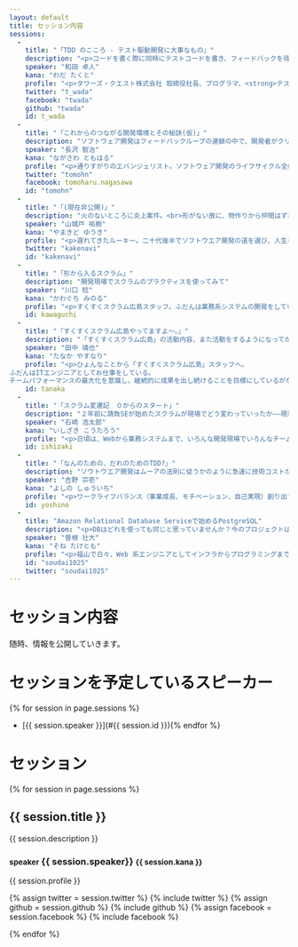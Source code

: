 ```yaml
---
layout: default
title: セッション内容
sessions:
  -
    title: "「TDD のこころ - テスト駆動開発に大事なもの」"
    description: "<p>コードを書く際に同時にテストコードを書き、フィードバックを得ながら開発を行う「テスト駆動開発(TDD)」が開発者のための重要なプラクティスと認識されるようになって久しいですが、<strong>まだまだ実践する技術者は少数派であり、初心者が入門するには壁があるのも事実</strong>です。本講演では TDD を始めてみたい、もしくは、始めてみたが迷っているエンジニアに向けて、<strong>テスト駆動開発にとって大事な「こころ」について</strong>の講演を行い、続いて <strong>TDD の事例紹介や導入時の心得、応用について</strong>も触れたいと思います。</p>"
    speaker: "和田 卓人"
    kana: "わだ たくと"
    profile: "<p>タワーズ・クエスト株式会社 取締役社長、プログラマ、<strong>テスト駆動開発者</strong>。学生時代にソフトウェア工学を学び、オブジェクト指向分析/設計に傾倒する。その後様々な縁に導かれソフトウェアパターンやXP（eXtremeProgramming）を実践する人たちと出会い、後の<strong>テスト駆動開発</strong>の誕生を知る。<strong>テスト駆動開発</strong>に「完璧主義の呪い（完璧な設計を得るまではコードを書けないし良いシステムも出来ないという強迫観念）」を解いてもらってからは、文章を書いたり、講演を行ったり、ハンズオンイベントを開催するなどして、<strong>テスト駆動開発</strong>を広めようと努力している。</p><p>今日もグリーンバンド（<strong>テスト駆動開発者の証</strong>）を左手に着け、テストと共にコードを書いている。</p><p>『<a href=\"http://www.oreilly.co.jp/books/9784873114798/\">プログラマが知るべき97のこと</a>』<br>『<a href=\"http://www.oreilly.co.jp/books/9784873115894/\">SQLアンチパターン</a>』（オライリージャパン）監修。</p>"
    twitter: "t_wada"
    facebook: "twada"
    github: "twada"
    id: t_wada
  -
    title: "「これからのつながる開発環境とその秘訣(仮)」"
    description: "ソフトウェア開発はフィードバックループの連鎖の中で、開発者がクリエイティブな仕事を行い、アイデアをビジネス価値としてユーザーにデリバリーすることです。そこには複雑さ、未経験な分野への挑戦があり、協調することで問題に立ち向かっていくことが求められます。このセッションでは、最新の開発環境がいかに重要なのかをご紹介します。"
    speaker: "長沢 智治"
    kana: "ながさわ ともはる"
    profile: "<p>通りすがりのエバンジェリスト。ソフトウェア開発のライフサイクル全般を経験したのち、開発者から開発者を支援するコンサルタントやアーキテクト、エバンジェリストを経験。リアル、バーチャル関係なく、通りすがりながらなにかお手伝いできないかを考え、行動する日々。趣味は、海水魚飼育と仮面ライダー。</p><p>『<a href=\"http://www.amazon.co.jp/%E3%82%A2%E3%82%B8%E3%83%A3%E3%82%A4%E3%83%AB%E3%82%BD%E3%83%95%E3%83%88%E3%82%A6%E3%82%A7%E3%82%A2%E3%82%A8%E3%83%B3%E3%82%B8%E3%83%8B%E3%82%A2%E3%83%AA%E3%83%B3%E3%82%B0-%E5%9F%BA%E6%9C%AC%E6%A6%82%E5%BF%B5%E3%81%8B%E3%82%89%E7%B6%99%E7%B6%9A%E7%9A%84%E3%83%95%E3%82%A3%E3%83%BC%E3%83%89%E3%83%90%E3%83%83%E3%82%AF%E3%81%BE%E3%81%A7-%E3%83%9E%E3%82%A4%E3%82%AF%E3%83%AD%E3%82%BD%E3%83%95%E3%83%88%E9%96%A2%E9%80%A3%E6%9B%B8-Sam-Guckenheimer/dp/4822294684\" target=\"_blank\">アジャイルソフトウェアエンジニアリング</a>』<br>（日経BP）監訳者代表</p><p>Blog: <a href=\"http://softwareengineeringplatform.com\" target=\"_blank\">softwareengineeringplatform.com</a>, <a href=\"http://blogs.itmedia.co.jp/nagap/\" target=\"_blank\">ITとビジネスの可能性</a></p>"
    twitter: "tomohn"
    facebook: tomoharu.nagasawa
    id: "tomohn"
  -
    title: "「(現在非公開)」"
    description: "火のないところに炎上案件。<br>形がない故に、物作りから仲間はずれにされがちなソフトウエア開発。しかも、形がない故に、誰の頭にも手元の資料にも完成形がない事もありがち。身を以て経験した、これだけはやるな！という例をご紹介します。タイトルから「ン」を取ると・・・あら不思議。"
    speaker: "山城戸 祐樹"
    kana: "やまきど ゆうき"
    profile: "<p>遅れてきたルーキー。二十代後半でソフトウエア開発の道を選び、人生を片足踏み外す。技術より体力な現場に疑問を持ち、勉強会に参加する内に、もう片足も踏み外す。若い技術者を消費するだけがソフトウエア業界ではないはずだと信じ、あちこちに応援に行ってはデスマらせている。火消しなのか、放火犯なのか。PMは、事件と事故の両方の側面から進捗会議に臨んでいます。<p><p>日本Androidの会中国支部 受付担当 <a href=\"http://www.bric.jp/\">株式会社ブリコラージュ</a> 所属</p>"
    twitter: "kakenavi"
    id: "kakenavi"
  -
    title: "「形から入るスクラム」"
    description: "開発現場でスクラムのプラクティスを使ってみて"
    speaker: "川口 稔"
    kana: "かわぐち みのる"
    profile: "<p>すくすくスクラム広島スタッフ。ふだんは業務系システムの開発をしています。よく使うのはJava/JavaScriptなど。下請けプログラマでも、開発現場をいい感じにするために、「何かできることはないかなぁ」と、考えている。</p><a href=\"http://linkroad.biz/\" target=\"_blank\">株式会社 リンクロード</a>所属"
    id: kawaguchi
  -
    title: "「すくすくスクラム広島やってますよ～。」"
    description: "「すくすくスクラム広島」の活動内容、また活動をするようになってからの変化。活動することの伝播を目指す。"
    speaker: "田中 靖也"
    kana: "たなか やすなり"
    profile: "<p>ひょんなことから「すくすくスクラム広島」スタッフへ。
ふだんはITエンジニアとしてお仕事をしている。
チームパフォーマンスの最大化を意識し、継続的に成果を出し続けることを目標にしているがなぜかダイエットは継続できない。</p>所属：ウルシステムズ株式会社"
    id: tanaka
  -
    title: "「スクラム変遷記　０からのスタート」"
    description: "２年前に請負SEが始めたスクラムが現場でどう変わっていったか——現場をどう変えていったか。"
    speaker: "石崎 浩太郎"
    kana: "いしざき こうたろう"
    profile: "<p>日頃は、Webから業務システムまで、いろんな開発現場でいろんなチームと関わりながらエンジニアの新しい働き方について模索中。</p><a href=\"http://www.necst.co.jp\" target=\"_blank\">NECシステムテクノロジー株式会社</a>所属<br><a href=\"http://www.biglobe.co.jp/\" target=\"_blank\">NECビッグローブ株式会社</a>兼務"
    id: ishizaki
  -
    title: "「なんのための、だれのためのTDD?」"
    description: "ソウトウエア開発はムーアの法則に従うかのように急速に技術コストが低くなっており、「考える」コストより「やる」コストのほうが低いケースが多くなっています。またサービス、技術も多様化しビジネスの賞味期限も短くなっています。こういった背景もあり「やる」ことを重視したマネジメントの概念「<strong>アジャイル</strong>」やそのプラクティスの一つである「<strong>スクラム</strong>」、設計、テスト、実装に関わる「<strong>TDD</strong>」の価値が急速に高まってきています。「<strong>TDD</strong>」の効果として、反復作業のコスト低減、プロダクトの品質向上、個人・チームのスキル向上といった開発パフォーマンス向上が期待でき、結果として余裕（＝余剰生産能力）が生まれます。この余裕を何に使用・投資するのか。顧客、経営者や上司に利用されるだけでは我々開発者は幸せにはなれません。ステークホルダーが皆、幸せになるためには同時に組織作りを進める必要があります。今回はスクラムやTDDを活かすための組織作りについてBIGLOBEの施策と成果について共有します。"
    speaker: "吉野 宗壱"
    kana: "よしの しゅういち"
    profile: "<p>ワークライフバランス（事業成長、モチベーション、自己実現）創り出すためのエンジンの一つとしてスクラムを組織に展開中。コーチングのコンセプトは「余裕と興味」</p><p>所属: <a href=\"http://www.biglobe.co.jp/\" >NECビックローブ株式会社</a></p>"
    id: yoshino
  -
    title: "Amazon Relational Database Serviceで始めるPostgreSQL"
    description: "<p>DBはどれを使っても同じと思っていませんか？今のプロジェクトはDBが問題原因となった時のことを検討していますか？KVSを使えば全てが解決すると思っていませんか？仕様変更・追加や性能面でボトルネックになりやすいDB。だからこそスプリントを乗り切るために柔軟で問題に強いDBを作りましょう。まずはその入り口をご紹介致します。</p>"
    speaker: "曽根 壮大"
    kana: "そね たけとも"
    profile: "<p>福山で日々、Web 系エンジニアとしてインフラからプログラミングまで実装を幅広く担当。PostgreSQLはWebでも便利！を伝えるために活動中。またPHPのWebフレームワーク「FuelPHP」やPythonの活動も行っています。</p><p>日本PostgreSQLユーザ会中国支部長<br>中国地方DB勉強会主催<br><a href=\"http://www.magic3.org/doc/\">Magic３エバンジェリスト</a><br><a href=\"http://soudai1025.blogspot.jp/\">ブログ</a></p>"
    id: "soudai1025"
    twitter: "soudai1025"
---
```


# セッション内容

随時、情報を公開していきます。

# セッションを予定しているスピーカー

{% for session in page.sessions %}
* [{{ session.speaker }}](#{{ session.id }}){% endfor %}

# セッション

{% for session in page.sessions %}
<div class="session">
<h2 id="{{ session.id }}_session"class="session-title">{{ session.title }}</h2>

<p>{{ session.description }}</p>

<h3 id="{{ session.id }}">
  <small>speaker</small> {{ session.speaker}} <small>{{ session.kana }}</small></h3>
{{ session.profile }}
<p>
{% assign twitter = session.twitter %}
{% include twitter %}
{% assign github = session.github %}
{% include github %}
{% assign facebook = session.facebook %}
{% include facebook %}
</p>
</div>
{% endfor %}
